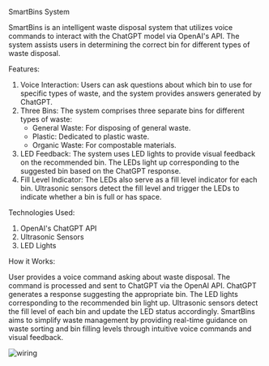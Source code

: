 SmartBins System

SmartBins is an intelligent waste disposal system that utilizes voice commands to interact with the ChatGPT model via OpenAI's API. The system assists users in determining the correct bin for different types of waste disposal.

Features:

1. Voice Interaction: Users can ask questions about which bin to use for specific types of waste, and the system provides answers generated by ChatGPT.
2. Three Bins: The system comprises three separate bins for different types of waste:
    - General Waste: For disposing of general waste.
    - Plastic: Dedicated to plastic waste.
    - Organic Waste: For compostable materials.
3. LED Feedback: The system uses LED lights to provide visual feedback on the recommended bin. The LEDs light up corresponding to the suggested bin based on the ChatGPT response.
4. Fill Level Indicator: The LEDs also serve as a fill level indicator for each bin. Ultrasonic sensors detect the fill level and trigger the LEDs to indicate whether a bin is full or has space.

Technologies Used:

 1. OpenAI's ChatGPT API
 2. Ultrasonic Sensors
3. LED Lights

How it Works:

User provides a voice command asking about waste disposal.
The command is processed and sent to ChatGPT via the OpenAI API.
ChatGPT generates a response suggesting the appropriate bin.
The LED lights corresponding to the recommended bin light up.
Ultrasonic sensors detect the fill level of each bin and update the LED status accordingly.
SmartBins aims to simplify waste management by providing real-time guidance on waste sorting and bin filling levels through intuitive voice commands and visual feedback.

![wiring](https://github.com/JonasG301/Smart-Bins/assets/153020346/feb13bab-c38f-4efc-a031-4d230d68897c)
